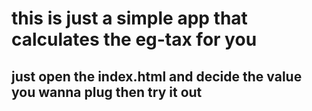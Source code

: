 # this is just a simple app that calculates the eg-tax for you
## just open the index.html and decide the value you wanna plug then try it out